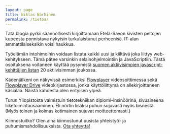 ```yaml
---
layout: page
title: Niklas Närhinen
permalink: /tietoa/
---
```


Tätä blogia pyrkii säännöllisesti kirjoittamaan Etelä-Savon kivisten peltojen kupeesta ponnistava
nykyisin turkulaistunut perheenisä. IT-alan ammattilaiseksikin voisi haukkua.

Työelämän intohimoihin voidaan listata kaikki uusi ja kiiltävä joka liittyy web-kehitykseen.
Tämä pätee varsinkin selainohjelmointiin ja JavaScriptiin. Tästä osoituksena voitaneen käyttää
pysymistä [suomen aktiivisimpien javascript-kehittäjien listan](https://gist.github.com/nikcorg/4ebdda1952976b8cc0af)
20 aktiivisimman joukossa.

Kädenjälkeni on näkyvissä esimerkiksi [Flowplayer](https://flowplayer.org) videosoittimessa sekä
[Flowplayer Drive](https://flowplayer.org/videos/) videokirjastossa, jonka käyttöliittymä on 
allekirjoittaneen käsialaa. Näistä kahdesta olen erityisen ylpeä.

Turun Yliopistosta valmistuin tietotekniikan diplomi-insinöörinä, sivuaineena liiketoimintaosaaminen.
Eli nörtin lisäksi puhun sujuvasti myös bisnestä. (Myös toinen ja kolmas kotimainen sujuvat 
moitteettomasti.)

Kiinnostuitko? Olen aina kiinnostunut uusista yhteistyö- ja puhumismahdollisuuksista. [Ota yhteyttä!](mailto:niklas@narhinen.net)
